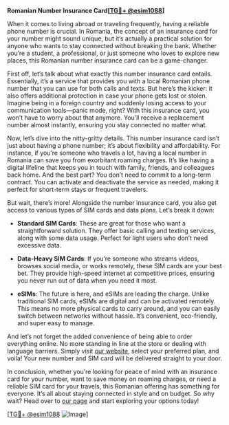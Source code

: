 **Romanian Number Insurance Card[[TG💪+ @esim1088](https://t.me/s/esim1088)]**

When it comes to living abroad or traveling frequently, having a reliable phone number is crucial. In Romania, the concept of an insurance card for your number might sound unique, but it’s actually a practical solution for anyone who wants to stay connected without breaking the bank. Whether you’re a student, a professional, or just someone who loves to explore new places, this Romanian number insurance card can be a game-changer.

First off, let’s talk about what exactly this number insurance card entails. Essentially, it’s a service that provides you with a local Romanian phone number that you can use for both calls and texts. But here’s the kicker: it also offers additional protection in case your phone gets lost or stolen. Imagine being in a foreign country and suddenly losing access to your communication tools—panic mode, right? With this insurance card, you won’t have to worry about that anymore. You’ll receive a replacement number almost instantly, ensuring you stay connected no matter what.

Now, let’s dive into the nitty-gritty details. This number insurance card isn’t just about having a phone number; it’s about flexibility and affordability. For instance, if you’re someone who travels a lot, having a local number in Romania can save you from exorbitant roaming charges. It’s like having a digital lifeline that keeps you in touch with family, friends, and colleagues back home. And the best part? You don’t need to commit to a long-term contract. You can activate and deactivate the service as needed, making it perfect for short-term stays or frequent travelers.

But wait, there’s more! Alongside the number insurance card, you also get access to various types of SIM cards and data plans. Let’s break it down:

- **Standard SIM Cards**: These are great for those who want a straightforward solution. They offer basic calling and texting services, along with some data usage. Perfect for light users who don’t need excessive data.
  
- **Data-Heavy SIM Cards**: If you’re someone who streams videos, browses social media, or works remotely, these SIM cards are your best bet. They provide high-speed internet at competitive prices, ensuring you never run out of data when you need it most.

- **eSIMs**: The future is here, and eSIMs are leading the charge. Unlike traditional SIM cards, eSIMs are digital and can be activated remotely. This means no more physical cards to carry around, and you can easily switch between networks without hassle. It’s convenient, eco-friendly, and super easy to manage.

And let’s not forget the added convenience of being able to order everything online. No more standing in line at the store or dealing with language barriers. Simply visit [our website](https://t.me/s/esim1088), select your preferred plan, and voila! Your new number and SIM card will be delivered straight to your door.

In conclusion, whether you’re looking for peace of mind with an insurance card for your number, want to save money on roaming charges, or need a reliable SIM card for your travels, this Romanian offering has something for everyone. It’s all about staying connected in style and on budget. So why wait? Head over to [our page](https://t.me/s/esim1088) and start exploring your options today!

[[TG💪+ @esim1088](https://t.me/s/esim1088) ![Image](https://i.postimg.cc/Y0z9fWf4/image.png)]